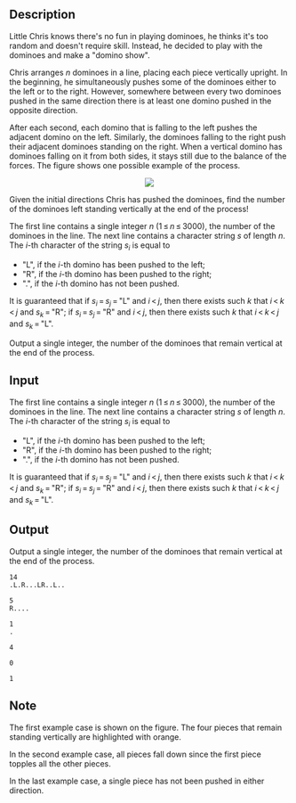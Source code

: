 ## Description

<div><p>Little Chris knows there's no fun in playing dominoes, he thinks it's too random and doesn't require skill. Instead, he decided to play <span class="tex-font-style-underline">with</span> the dominoes and make a "domino show".</p><p>Chris arranges <span class="tex-span"><i>n</i></span> dominoes in a line, placing each piece vertically upright. In the beginning, he simultaneously pushes some of the dominoes either to the left or to the right. However, somewhere between every two dominoes pushed in the same direction there is at least one domino pushed in the opposite direction.</p><p>After each second, each domino that is falling to the left pushes the adjacent domino on the left. Similarly, the dominoes falling to the right push their adjacent dominoes standing on the right. When a vertical domino has dominoes falling on it from both sides, it stays still due to the balance of the forces. The figure shows one possible example of the process.</p><center> <img class="tex-graphics" src="file://Bart1GbI.png" style="max-width: 100.0%;max-height: 100.0%;"> </center><p>Given the initial directions Chris has pushed the dominoes, find the number of the dominoes left standing vertically at the end of the process!</p></div><div class="input-specification"><p>The first line contains a single integer <span class="tex-span"><i>n</i></span> (<span class="tex-span">1 ≤ <i>n</i> ≤ 3000</span>), the number of the dominoes in the line. The next line contains a character string <span class="tex-span"><i>s</i></span> of length <span class="tex-span"><i>n</i></span>. The <span class="tex-span"><i>i</i></span>-th character of the string <span class="tex-span"><i>s</i><sub class="lower-index"><i>i</i></sub></span> is equal to </p><ul> <li> "<span class="tex-font-style-tt">L</span>", if the <span class="tex-span"><i>i</i></span>-th domino has been pushed to the left; </li><li> "<span class="tex-font-style-tt">R</span>", if the <span class="tex-span"><i>i</i></span>-th domino has been pushed to the right; </li><li> "<span class="tex-font-style-tt">.</span>", if the <span class="tex-span"><i>i</i></span>-th domino has not been pushed. </li></ul><p>It is guaranteed that if <span class="tex-span"><i>s</i><sub class="lower-index"><i>i</i></sub> = <i>s</i><sub class="lower-index"><i>j</i></sub> = </span>"<span class="tex-font-style-tt">L</span>" and <span class="tex-span"><i>i</i> &lt; <i>j</i></span>, then there exists such <span class="tex-span"><i>k</i></span> that <span class="tex-span"><i>i</i> &lt; <i>k</i> &lt; <i>j</i></span> and <span class="tex-span"><i>s</i><sub class="lower-index"><i>k</i></sub> = </span>"<span class="tex-font-style-tt">R</span>"; if <span class="tex-span"><i>s</i><sub class="lower-index"><i>i</i></sub> = <i>s</i><sub class="lower-index"><i>j</i></sub> = </span>"<span class="tex-font-style-tt">R</span>" and <span class="tex-span"><i>i</i> &lt; <i>j</i></span>, then there exists such <span class="tex-span"><i>k</i></span> that <span class="tex-span"><i>i</i> &lt; <i>k</i> &lt; <i>j</i></span> and <span class="tex-span"><i>s</i><sub class="lower-index"><i>k</i></sub> = </span>"<span class="tex-font-style-tt">L</span>".</p></div><div class="output-specification"><p>Output a single integer, the number of the dominoes that remain vertical at the end of the process.</p></div>

## Input

<p>The first line contains a single integer <span class="tex-span"><i>n</i></span> (<span class="tex-span">1 ≤ <i>n</i> ≤ 3000</span>), the number of the dominoes in the line. The next line contains a character string <span class="tex-span"><i>s</i></span> of length <span class="tex-span"><i>n</i></span>. The <span class="tex-span"><i>i</i></span>-th character of the string <span class="tex-span"><i>s</i><sub class="lower-index"><i>i</i></sub></span> is equal to </p><ul> <li> "<span class="tex-font-style-tt">L</span>", if the <span class="tex-span"><i>i</i></span>-th domino has been pushed to the left; </li><li> "<span class="tex-font-style-tt">R</span>", if the <span class="tex-span"><i>i</i></span>-th domino has been pushed to the right; </li><li> "<span class="tex-font-style-tt">.</span>", if the <span class="tex-span"><i>i</i></span>-th domino has not been pushed. </li></ul><p>It is guaranteed that if <span class="tex-span"><i>s</i><sub class="lower-index"><i>i</i></sub> = <i>s</i><sub class="lower-index"><i>j</i></sub> = </span>"<span class="tex-font-style-tt">L</span>" and <span class="tex-span"><i>i</i> &lt; <i>j</i></span>, then there exists such <span class="tex-span"><i>k</i></span> that <span class="tex-span"><i>i</i> &lt; <i>k</i> &lt; <i>j</i></span> and <span class="tex-span"><i>s</i><sub class="lower-index"><i>k</i></sub> = </span>"<span class="tex-font-style-tt">R</span>"; if <span class="tex-span"><i>s</i><sub class="lower-index"><i>i</i></sub> = <i>s</i><sub class="lower-index"><i>j</i></sub> = </span>"<span class="tex-font-style-tt">R</span>" and <span class="tex-span"><i>i</i> &lt; <i>j</i></span>, then there exists such <span class="tex-span"><i>k</i></span> that <span class="tex-span"><i>i</i> &lt; <i>k</i> &lt; <i>j</i></span> and <span class="tex-span"><i>s</i><sub class="lower-index"><i>k</i></sub> = </span>"<span class="tex-font-style-tt">L</span>".</p>

## Output

<p>Output a single integer, the number of the dominoes that remain vertical at the end of the process.</p>





```input1
14
.L.R...LR..L..

```




```input2
5
R....

```




```input3
1
.

```




```output1
4

```




```output2
0

```




```output3
1

```



## Note

<p>The first example case is shown on the figure. The four pieces that remain standing vertically are highlighted with orange.</p><p>In the second example case, all pieces fall down since the first piece topples all the other pieces.</p><p>In the last example case, a single piece has not been pushed in either direction.</p>
